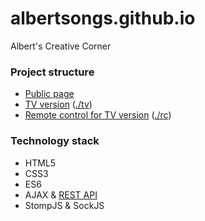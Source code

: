 # albertsongs.github.io

Albert's Creative Corner

### Project structure

* [Public page](https://albertsongs.github.io)
* [TV version](https://albertsongs.github.io/tv) ([./tv](https://github.com/albertsongs/albertsongs.github.io/tree/v2.0.0/tv))
* [Remote control for TV version](https://albertsongs.github.io/rc) ([./rc](https://github.com/albertsongs/albertsongs.github.io/tree/v2.0.0/rc))

### Technology stack

* HTML5
* CSS3
* ES6
* AJAX & [REST API](https://github.com/albertsongs/VideoReceiversManager)
* StompJS & SockJS